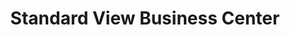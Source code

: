 ---
title: "Standard View Business Center"
url: /monrovia/standard-view-business-center/
shop: video
---